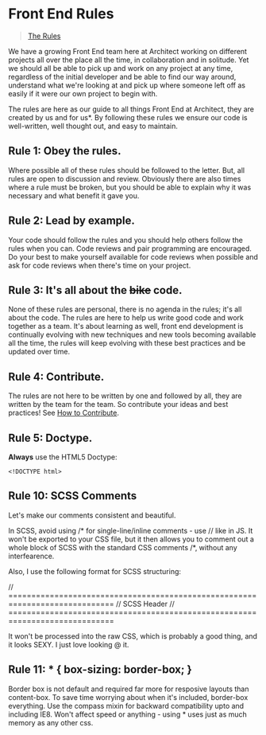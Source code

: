 Front End Rules
===============

> [The Rules](http://www.velominati.com/the-rules/)

We have a growing Front End team here at Architect working on different projects all over the place all the time, in collaboration and in solitude. Yet we should all be able to pick up and work on any project at any time, regardless of the initial developer and be able to find our way around, understand what we're looking at and pick up where someone left off as easily if it were our own project to begin with.

The rules are here as our guide to all things Front End at Architect, they are created by us and for us*. By following these rules we ensure our code is well-written, well thought out, and easy to maintain.

## Rule 1: Obey the rules.
Where possible all of these rules should be followed to the letter. But, all rules are open to discussion and review. Obviously there are also times where a rule must be broken, but you should be able to explain why it was necessary and what benefit it gave you.

## Rule 2: Lead by example.
Your code should follow the rules and you should help others follow the rules when you can. Code reviews and pair programming are encouraged. Do your best to make yourself available for code reviews when possible and ask for code reviews when there's time on your project.

## Rule 3: It's all about the ~~bike~~ code.
None of these rules are personal, there is no agenda in the rules; it's all about the code. The rules are here to help us write good code and work together as a team. It's about learning as well, front end development is continually evolving with new techniques and new tools becoming available all the time, the rules will keep evolving with these best practices and be updated over time.

## Rule 4: Contribute.
The rules are not here to be written by one and followed by all, they are written by the team for the team. So contribute your ideas and best practices! See [How to Contribute](docs/rules-for-contributing.md).

## Rule 5: Doctype.
**Always** use the HTML5 Doctype:

	<!DOCTYPE html>

## Rule 10: SCSS Comments
Let's make our comments consistent and beautiful.

In SCSS, avoid using /* for single-line/inline comments - use // like in JS. It won't be exported to your CSS file, but it then allows you to comment out a whole block of SCSS with the standard CSS comments /*, without any interfearence.

Also, I use the following format for SCSS structuring:

// =============================================================================
// SCSS Header
// =============================================================================

It won't be processed into the raw CSS, which is probably a good thing, and it looks SEXY. I just love looking @ it.

## Rule 11: * { box-sizing: border-box; }
Border box is not default and required far more for resposive layouts than content-box. To save time worrying about when it's included, border-box everything. Use the compass mixin for backward compatibility upto and including IE8. Won't affect speed or anything - using * uses just as much memory as any other css.
